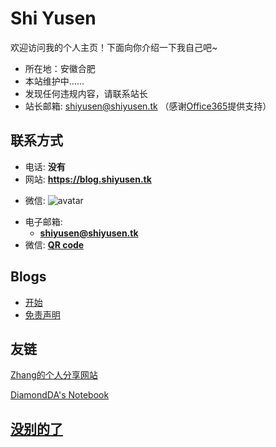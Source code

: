 # Shi Yusen

欢迎访问我的个人主页！下面向你介绍一下我自己吧\~

- 所在地：安徽合肥
- 本站维护中……
- 发现任何违规内容，请联系站长
- 站长邮箱: shiyusen@shiyusen.tk
（感谢[Office365](https://www.office.com/)提供支持）

<!-- .slide vertical=true -->

## 联系方式

- 电话: **没有**
- 网站: **<https://blog.shiyusen.tk>**

<!-- .slide vertical=true -->

- 微信: 
![avatar](https://stonechina-my.sharepoint.com/personal/stonechina_stonechina_onmicrosoft_com/Documents/Blog/QRCODE.png?ga=1)

<!-- .slide vertical=true -->

- 电子邮箱:
  - **[shiyusen@shiyusen.tk](mailto:shiyusen@shiyusen.tk)**
- 微信: **[QR code](https://stonechina-my.sharepoint.com/personal/stonechina_stonechina_onmicrosoft_com/Documents/Blog/QRCODE.png?ga=1)**

<!-- .slide -->

## Blogs

- [开始](https://blog.shiyusen.tk/_posts/2021-05-08-start/)
- [免责声明](https://blog.shiyusen.tk/_posts/1970-01-01mianze/)

<!-- .slide -->

## 友链

<a href="https://zkxblog.xyz" target="_blank">Zhang的个人分享网站
</div>
<a href="https://diamondda.github.io/" target="_blank">DiamondDA's Notebook



<!-- .slide vertical=true -->

## 没别的了
